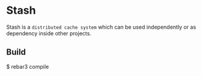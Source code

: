 Stash
=====

Stash is a `distributed cache system` which can be used independently or as dependency inside other projects.

Build
-----
$ rebar3 compile
